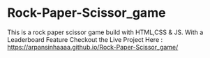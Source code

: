 # Rock-Paper-Scissor_game
This is a rock paper scissor game build with HTML,CSS &amp; JS. With a Leaderboard Feature
Checkout the Live Project Here : https://arpansinhaaaa.github.io/Rock-Paper-Scissor_game/
